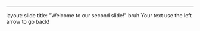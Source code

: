 
---
layout: slide
title: "Welcome to our second slide!"
bruh
Your text
use the left arrow to go back!
